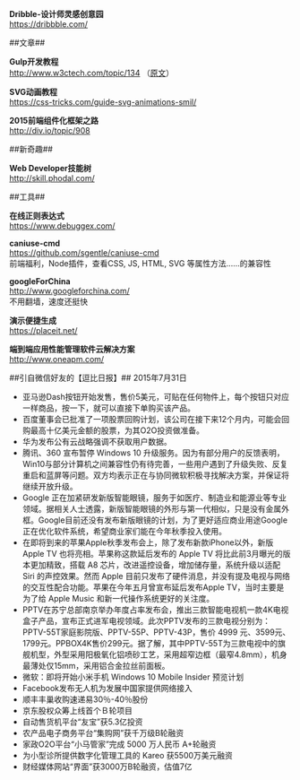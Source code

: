 **Dribble-设计师灵感创意园**  
https://dribbble.com/  

##文章##

**Gulp开发教程**  
http://www.w3ctech.com/topic/134 （[原文](http://www.smashingmagazine.com/2014/06/building-with-gulp/)）  

**SVG动画教程**  
https://css-tricks.com/guide-svg-animations-smil/  

**2015前端组件化框架之路**  
http://div.io/topic/908  

##新奇趣##

**Web Developer技能树**  
http://skill.phodal.com/  

##工具##

**在线正则表达式**  
https://www.debuggex.com/  

**caniuse-cmd**  
https://github.com/sgentle/caniuse-cmd  
前端福利，Node插件，查看CSS, JS, HTML, SVG 等属性方法......的兼容性

**googleForChina**  
http://www.googleforchina.com/  
不用翻墙，速度还挺快

**演示便捷生成**  
https://placeit.net/  

**端到端应用性能管理软件云解决方案**  
http://www.oneapm.com/  

##引自微信好友的【逗比日报】##
2015年7月31日

* 亚马逊Dash按钮开始发售，售价5美元，可贴在任何物件上，每个按钮只对应一样商品，按一下，就可以直接下单购买该产品。
* 百度董事会已批准了一项股票回购计划，该公司在接下来12个月内，可能会回购最高十亿美元金额的股票，为其O2O投资做准备。
* 华为发布公有云战略强调不获取用户数据。
* 腾讯、360 宣布暂停 Windows 10 升级服务。因为有部分用户的反馈表明，Win10与部分计算机之间兼容性仍有待完善，一些用户遇到了升级失败、反复重启和蓝屏等问题。双方均表示正在与协同微软积极寻找解决方案，并保证将继续开放升级。
* Google 正在加紧研发新版智能眼镜，服务于如医疗、制造业和能源业等专业领域。据相关人士透露，新版智能眼镜的外形与第一代相似，只是没有金属外框。Google目前还没有发布新版眼镜的计划，为了更好适应商业用途Google正在优化软件系统，希望商业家们能在今年秋季投入使用。
* 在即将到来的苹果Apple秋季发布会上，除了发布新款iPhone以外，新版 Apple TV 也将亮相。苹果称这款延后发布的 Apple TV 将比此前3月曝光的版本更加精致，搭载 A8 芯片，改进遥控设备，增加储存量，系统升级以适配 Siri 的声控效果。然而 Apple 目前只发布了硬件消息，并没有提及电视与网络的交互性配合功能。苹果在今年五月曾宣布延后发布Apple TV，当时主要是为了给 Apple Music 和新一代操作系统更好的关注度。
* PPTV在苏宁总部南京举办年度占率发布会，推出三款智能电视机一款4K电视盒子产品，宣布正式进军电视领域。此次PPTV发布的三款电视分别为：PPTV-55T家庭影院版、PPTV-55P、PPTV-43P，售价 4999 元、3599元、1799元。PPBOX4K售价299元。据了解，其中PPTV-55T为三款电视中的旗舰机型，外型采用阳极氧化铝喷砂工艺，采用超窄边框（最窄4.8mm），机身最薄处仅15mm，采用铝合金拉丝前面板。
* 微软：即将开始小米手机 Windows 10 Mobile Insider 预览计划
* Facebook发布无人机为发展中国家提供网络接入
* 顺丰丰巢收购速递易30％-40％股份
* 京东股权众筹上线首个Ｂ轮项目
* 自动售货机平台“友宝”获5.3亿投资
* 农产品电子商务平台“集购网”获千万级B轮融资
* 家政O2O平台“小马管家”完成 5000 万人民币 A+轮融资
* 为小型诊所提供数字化管理工具的 Kareo 获5500万美元融资
* 财经媒体网站“界面”获3000万B轮融资，估值7亿